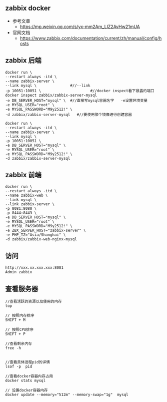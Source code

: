 ## zabbix docker
- 参考文章
  -  https://mp.weixin.qq.com/s/yx-mm2Am_LIZ2AvHw21mUA
- 官网文档
  - https://www.zabbix.com/documentation/current/zh/manual/config/hosts  
## zabbix 后端
```
docker run \
--restart always -itd \
--name zabbix-server \
--link mysql \               #//--link
-p 10051:10051 \                      #//docker inspect看下暴露的端口 docker inspect zabbix/zabbix-server-mysql  
-e DB_SERVER_HOST="mysql" \  #//直接写mysql容器名字   -e设置环境变量
-e MYSQL_USER="root" \
-e MYSQL_PASSWORD="M9y2512!" \
-d zabbix/zabbix-server-mysql   #//要使用那个镜像进行创建容器

docker run \
--restart always -itd \
--name zabbix-server \
--link mysql \
-p 10051:10051 \
-e DB_SERVER_HOST="mysql" \
-e MYSQL_USER="root" \
-e MYSQL_PASSWORD="M9y2512!" \
-d zabbix/zabbix-server-mysql
```

## zabbix 前端
```
docker run \
--restart always -itd \
--name zabbix-web \
--link mysql \
--link zabbix-server \
-p 8081:8080 \
-p 8444:8443 \
-e DB_SERVER_HOST="mysql" \
-e MYSQL_USER="root" \
-e MYSQL_PASSWORD="M9y2512!" \
-e ZBX_SERVER_HOST="zabbix-server" \
-e PHP_TZ="Asia/Shanghai" \
-d zabbix/zabbix-web-nginx-mysql
```

## 访问
```
http://xxx.xx.xxx.xxx:8081   
Admin zabbix
```


## 查看服务器
```
//查看活跃的资源以及使用的内存
top 

// 按照内存排序
SHIFT + M 

// 按照CPU排序
SHIFT + P 

//查看剩余内存
free -h 


//查看具体进程pid的详情
lsof -p  pid

//查看docker容器内存占用
docker stats mysql

// 设置docker容器内存
docker update --memory="512m" --memory-swap="1g"  mysql
``` 